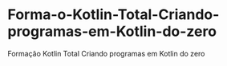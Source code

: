 # Forma-o-Kotlin-Total-Criando-programas-em-Kotlin-do-zero
Formação Kotlin Total Criando programas em Kotlin do zero
